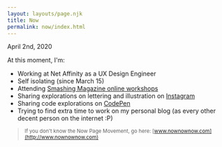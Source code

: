 ```yaml
---
layout: layouts/page.njk
title: Now
permalink: now/index.html
---
```

April 2nd, 2020

At this moment, I'm:

* Working at Net Affinity as a UX Design Engineer
* Self isolating (since March 15)
* Attending [Smashing Magazine online workshops](https://smashingconf.com/online-workshops/) 
* Sharing explorations on lettering and illustration on [Instagram](https://www.instagram.com/colordrops_)
* Sharing code explorations on [CodePen](https://codepen.io/camila_waz)
* Trying to find extra time to work on my personal blog (as every other decent person on the internet :P)

> <small>If you don't know the Now Page Movement, go here: [www.nownownow.com](http://www.nownownow.com)</small>